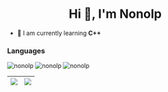 <h1 align="center">Hi 👋, I'm Nonolp</h1>

- 📘 I am currently learning **C++**


<h3 align="left">Languages </h3>
<p align = "left">
<img src="https://img.shields.io/badge/c++-%2300599C.svg?style=for-the-badge&logo=C%2B%2B&logoColor=white" alt="nonolp"/>
<img src="https://img.shields.io/badge/html5-%23E34F26.svg?style=for-the-badge&logo=html5&logoColor=white" alt="nonolp"/>
<img src="https://img.shields.io/badge/css3-%231572B6.svg?style=for-the-badge&logo=css3&logoColor=white" alt="nonolp"/>
</p>

| ![](https://github-readme-stats-nonolp.vercel.app/api/top-langs/?username=Nonolp&theme=github_dark&layout=compact) | ![](https://github-readme-stats-nonolp.vercel.app/api?username=Nonolp&show_icons=true&theme=github_dark&line_height=20) |
|---|---|
